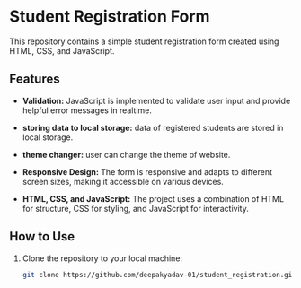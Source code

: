 # Student Registration Form

This repository contains a simple student registration form created using HTML, CSS, and JavaScript.
## Features

- **Validation:** JavaScript is implemented to validate user input and provide helpful error messages in realtime.
  
- **storing data to local storage:** data of registered students are stored in local storage.
  
- **theme changer:** user can change the theme of website.
  
- **Responsive Design:** The form is responsive and adapts to different screen sizes, making it accessible on various devices.
  
- **HTML, CSS, and JavaScript:** The project uses a combination of HTML for structure, CSS for styling, and JavaScript for interactivity.

## How to Use

1. Clone the repository to your local machine:

   ```bash
   git clone https://github.com/deepakyadav-01/student_registration.git
